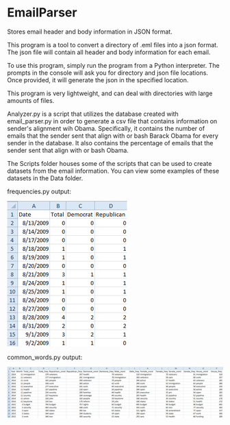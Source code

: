 # EmailParser
Stores email header and body information in JSON format.

This program is a tool to convert a directory of .eml files into a json format. The json file will contain all header and body information for each email.

To use this program, simply run the program from a Python interpreter. The prompts in the console will ask you for directory and json file locations. Once provided, it will generate the json in the specified location.

This program is very lightweight, and can deal with directories with large amounts of files.

Analyzer.py is a script that utilizes the database created with email_parser.py in order to generate a csv file that contains information on sender's alignment wih Obama. Specifically, it contains the number of emails that the sender sent that align with or bash Barack Obama for every sender in the database. It also contains the percentage of emails that the sender sent that align with or bash Obama.

The Scripts folder houses some of the scripts that can be used to create datasets from the email information. You can view some examples of these datasets in the Data folder.

frequencies.py output:

![frequencies.py](/Media/frequencies.PNG)

common_words.py output:

![common_words.py](/Media/common_words.png)
